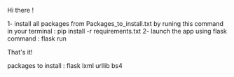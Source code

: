 Hi there !

1- install all packages from Packages_to_install.txt by runing this command in your terminal : pip install -r requirements.txt 
2- launch the app using flask command : flask run 

That's it!


packages to install : 
flask
lxml
urllib
bs4
